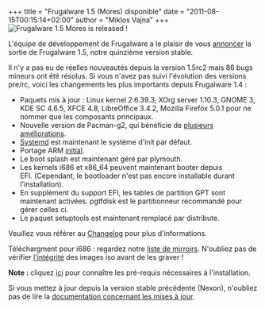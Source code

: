 +++
title = "Frugalware 1.5 (Mores) disponible"
date = "2011-08-15T00:15:14+02:00"
author = "Miklos Vajna"
+++
![Frugalware 1.5 Mores is released !](images/promo/mores.png)  

 L'équipe de développement de Frugalware a le plaisir de vous [annoncer](/news/213) la sortie de Frugalware 1.5, notre quinzième version stable.  

 Il n'y a pas eu de réelles nouveautés depuis la version 1.5rc2 mais 86 bugs mineurs ont été résolus. Si vous n'avez pas suivi l'évolution des versions pre/rc, voici les changements les plus importants depuis Frugalware 1.4 :  

* Paquets mis à jour : Linux kernel 2.6.39.3, XOrg server 1.10.3, GNOME 3, KDE SC 4.6.5, XFCE 4.8, LibreOffice 3.4.2, Mozilla Firefox 5.0.1 pour ne nommer que les composants principaux.
* Nouvelle version de Pacman-g2, qui bénéficie de [plusieurs améliorations](http://git.frugalware.org/gitweb/?p=pacman-g2.git;a=blob_plain;f=NEWS;hb=5a09808268317836e3ee1d8dbb0fb37ebca6f3e9).
* [Systemd](http://www.freedesktop.org/wiki/Software/systemd) est maintenant le système d'init par défaut.
* Portage ARM [initial](http://elentir.sleipnir.fr/?p=489&lang=en).
* Le boot splash est maintenant géré par plymouth.
* Les kernels i686 et x86\_64 peuvent maintenant booter depuis EFI. (Cependant, le bootloader n'est pas encore installable durant l'installation).
* En supplément du support EFI, les tables de partition GPT sont maintenant activées. pgtfdisk est le partitionneur recommandé pour gérer celles ci.
* Le paquet setuptools est maintenant remplacé par distribute.



 Veuillez vous référer au [Changelog](http://frugalware.org/download/frugalware-1.5/ChangeLog.txt) pour plus d'informations.  

 Téléchargment pour i686 : regardez notre [liste de mirroirs](http://frugalware.org/download/frugalware-1.5-iso). N'oubliez pas de vérifier [l'intégrité](http://frugalware.org/download/frugalware-stable-iso/SHA1SUMS) des images iso avant de les graver !  

**Note :** cliquez [ici](/docs/install#_choosing_installation_flavor) pour connaître les pré-requis nécessaires à l'installation.  

 Si vous mettez à jour depuis la version stable précédente (Nexon), n'oubliez pas de lire la [documentation concernant les mises à jour](http://frugalware.org/docs/stable/upgrade).  
